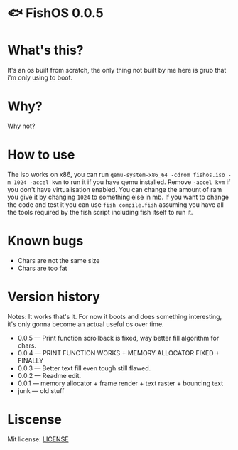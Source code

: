 # 🐟 FishOS 0.0.5

# What's this?
It's an os built from scratch, the only thing not built by me here is grub that i'm only using to boot.

# Why?
Why not?

# How to use
The iso works on x86, you can run ```qemu-system-x86_64 -cdrom fishos.iso -m 1024 -accel kvm``` to run it if you have qemu installed. Remove ```-accel kvm``` if you don't have virtualisation enabled. You can change the amount of ram you give it by changing ```1024``` to something else in mb. If you want to change the code and test it you can use ```fish compile.fish``` assuming you have all the tools required by the fish script including fish itself to run it.

# Known bugs
- Chars are not the same size
- Chars are too fat

# Version history
Notes: It works that's it. For now it boots and does something interesting, it's only gonna become an actual useful os over time.
- 0.0.5 — Print function scrollback is fixed, way better fill algorithm for chars.
- 0.0.4 — PRINT FUNCTION WORKS + MEMORY ALLOCATOR FIXED + FINALLY
- 0.0.3 — Better text fill even tough still flawed.
- 0.0.2 — Readme edit.
- 0.0.1 — memory allocator + frame render + text raster + bouncing text
- junk — old stuff

# Liscense
Mit license: <a href="./LICENSE">LICENSE</a>